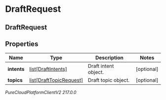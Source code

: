 # DraftRequest

## DraftRequest

## Properties

|Name | Type | Description | Notes|
|------------ | ------------- | ------------- | -------------|
| **intents** | [list[DraftIntents]](DraftIntents) | Draft intent object. | [optional] |
| **topics** | [list[DraftTopicRequest]](DraftTopicRequest) | Draft topic object. | [optional] |



_PureCloudPlatformClientV2 217.0.0_
